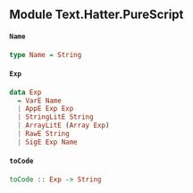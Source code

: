 ## Module Text.Hatter.PureScript

#### `Name`

``` purescript
type Name = String
```

#### `Exp`

``` purescript
data Exp
  = VarE Name
  | AppE Exp Exp
  | StringLitE String
  | ArrayLitE (Array Exp)
  | RawE String
  | SigE Exp Name
```

#### `toCode`

``` purescript
toCode :: Exp -> String
```


